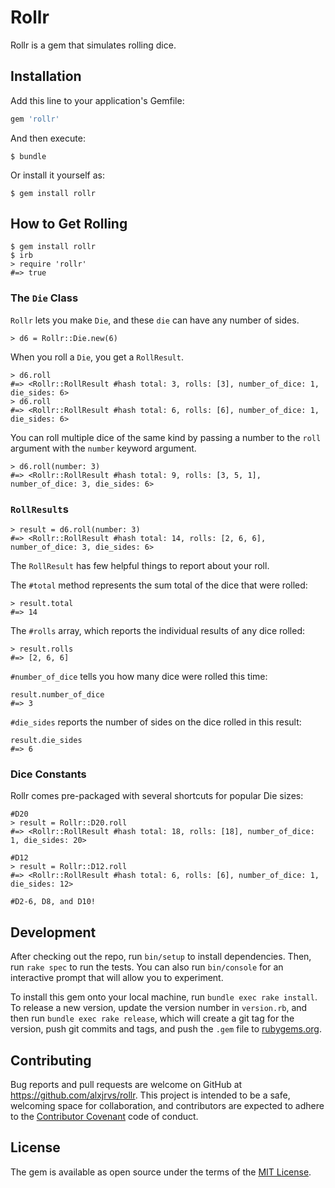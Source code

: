 # Rollr

Rollr is a gem that simulates rolling dice.

## Installation

Add this line to your application's Gemfile:

```ruby
gem 'rollr'
```

And then execute:

    $ bundle

Or install it yourself as:

    $ gem install rollr

## How to Get Rolling

```
$ gem install rollr
$ irb
> require 'rollr'
#=> true
```

### The `Die` Class

`Rollr` lets you make `Die`, and these `die` can have any number of sides.

```
> d6 = Rollr::Die.new(6)
```

When you roll a `Die`, you get a `RollResult`. 

```
> d6.roll
#=> <Rollr::RollResult #hash total: 3, rolls: [3], number_of_dice: 1, die_sides: 6>
> d6.roll
#=> <Rollr::RollResult #hash total: 6, rolls: [6], number_of_dice: 1, die_sides: 6>
```

You can roll multiple dice of the same kind by passing a number to the `roll` argument with the `number` keyword argument. 

```
> d6.roll(number: 3)
#=> <Rollr::RollResult #hash total: 9, rolls: [3, 5, 1], number_of_dice: 3, die_sides: 6>
```

### `RollResult`s
```
> result = d6.roll(number: 3)
#=> <Rollr::RollResult #hash total: 14, rolls: [2, 6, 6], number_of_dice: 3, die_sides: 6>
```

The `RollResult` has few helpful things to report about your roll. 

The `#total` method represents the sum total of the dice that were rolled: 

```
> result.total
#=> 14
```

The `#rolls` array, which reports the individual results of any dice rolled: 

```
> result.rolls
#=> [2, 6, 6]
```

`#number_of_dice` tells you how many dice were rolled this time: 

```
result.number_of_dice
#=> 3 
```

`#die_sides` reports the number of sides on the dice rolled in this result:

```
result.die_sides
#=> 6
```

### Dice Constants

Rollr comes pre-packaged with several shortcuts for popular Die sizes:

```
#D20
> result = Rollr::D20.roll
#=> <Rollr::RollResult #hash total: 18, rolls: [18], number_of_dice: 1, die_sides: 20>

#D12
> result = Rollr::D12.roll
#=> <Rollr::RollResult #hash total: 6, rolls: [6], number_of_dice: 1, die_sides: 12>

#D2-6, D8, and D10! 
```

## Development

After checking out the repo, run `bin/setup` to install dependencies. Then, run `rake spec` to run the tests. You can also run `bin/console` for an interactive prompt that will allow you to experiment.

To install this gem onto your local machine, run `bundle exec rake install`. To release a new version, update the version number in `version.rb`, and then run `bundle exec rake release`, which will create a git tag for the version, push git commits and tags, and push the `.gem` file to [rubygems.org](https://rubygems.org).

## Contributing

Bug reports and pull requests are welcome on GitHub at https://github.com/alxjrvs/rollr. This project is intended to be a safe, welcoming space for collaboration, and contributors are expected to adhere to the [Contributor Covenant](http://contributor-covenant.org) code of conduct.


## License

The gem is available as open source under the terms of the [MIT License](http://opensource.org/licenses/MIT).

